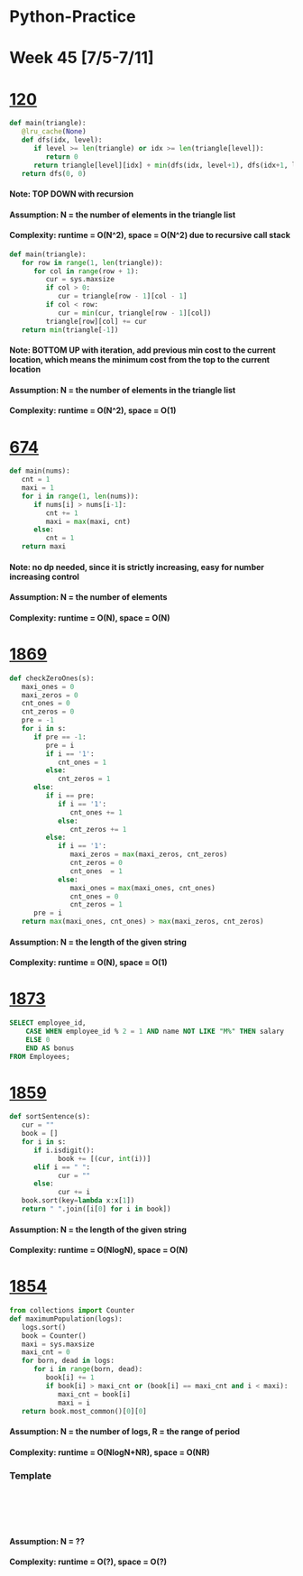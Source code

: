 # Python-Practice

# Week 45 [7/5-7/11]

# [120](https://leetcode.com/problems/triangle/)
```python
def main(triangle):
   @lru_cache(None)
   def dfs(idx, level):
      if level >= len(triangle) or idx >= len(triangle[level]):
         return 0
      return triangle[level][idx] + min(dfs(idx, level+1), dfs(idx+1, level+1))
   return dfs(0, 0)
```
#### Note: TOP DOWN with recursion
#### Assumption: N = the number of elements in the triangle list
#### Complexity: runtime = O(N^2), space = O(N^2) due to recursive call stack

```python
def main(triangle):
   for row in range(1, len(triangle)):
      for col in range(row + 1):
         cur = sys.maxsize
         if col > 0:
            cur = triangle[row - 1][col - 1]
         if col < row:
            cur = min(cur, triangle[row - 1][col])
         triangle[row][col] += cur
   return min(triangle[-1])
```
#### Note: BOTTOM UP with iteration, add previous min cost to the current location, which means the minimum cost from the top to the current location
#### Assumption: N = the number of elements in the triangle list
#### Complexity: runtime = O(N^2), space = O(1)

# [674](https://leetcode.com/problems/longest-continuous-increasing-subsequence/)
```python
def main(nums):
   cnt = 1
   maxi = 1
   for i in range(1, len(nums)):
      if nums[i] > nums[i-1]:
         cnt += 1
         maxi = max(maxi, cnt)
      else:
         cnt = 1
   return maxi
```
#### Note: no dp needed, since it is strictly increasing, easy for number increasing control
#### Assumption: N = the number of elements
#### Complexity: runtime = O(N), space = O(N)

# [1869](https://leetcode.com/problems/longer-contiguous-segments-of-ones-than-zeros/)
```python
def checkZeroOnes(s):
   maxi_ones = 0
   maxi_zeros = 0
   cnt_ones = 0
   cnt_zeros = 0
   pre = -1
   for i in s:
      if pre == -1:
         pre = i
         if i == '1':
            cnt_ones = 1
         else:
            cnt_zeros = 1
      else:
         if i == pre:
            if i == '1':
               cnt_ones += 1
            else:
               cnt_zeros += 1
         else:
            if i == '1':
               maxi_zeros = max(maxi_zeros, cnt_zeros)
               cnt_zeros = 0
               cnt_ones  = 1
            else:
               maxi_ones = max(maxi_ones, cnt_ones)
               cnt_ones = 0
               cnt_zeros = 1
      pre = i
   return max(maxi_ones, cnt_ones) > max(maxi_zeros, cnt_zeros)                
```
#### Assumption: N = the length of the given string
#### Complexity: runtime = O(N), space = O(1)

# [1873](https://leetcode.com/problems/calculate-special-bonus/)
```sql
SELECT employee_id,
    CASE WHEN employee_id % 2 = 1 AND name NOT LIKE "M%" THEN salary
    ELSE 0
    END AS bonus
FROM Employees;
```

# [1859](https://leetcode.com/problems/sorting-the-sentence/)
```python
def sortSentence(s):
   cur = ""
   book = []
   for i in s:
      if i.isdigit():
            book += [(cur, int(i))]
      elif i == " ":
            cur = ""
      else:
            cur += i
   book.sort(key=lambda x:x[1])
   return " ".join([i[0] for i in book])
```
#### Assumption: N = the length of the given string
#### Complexity: runtime = O(NlogN), space = O(N)

# [1854](https://leetcode.com/problems/maximum-population-year/)
```python
from collections import Counter
def maximumPopulation(logs):
   logs.sort()
   book = Counter()
   maxi = sys.maxsize
   maxi_cnt = 0
   for born, dead in logs:
      for i in range(born, dead):
         book[i] += 1
         if book[i] > maxi_cnt or (book[i] == maxi_cnt and i < maxi):
            maxi_cnt = book[i]
            maxi = i
   return book.most_common()[0][0]
```
#### Assumption: N = the number of logs, R = the range of period
#### Complexity: runtime = O(NlogN+NR), space = O(NR)

### Template
# []()
```sql
```

# []()
```python
```
#### Assumption: N = ??
#### Complexity: runtime = O(?), space = O(?)
